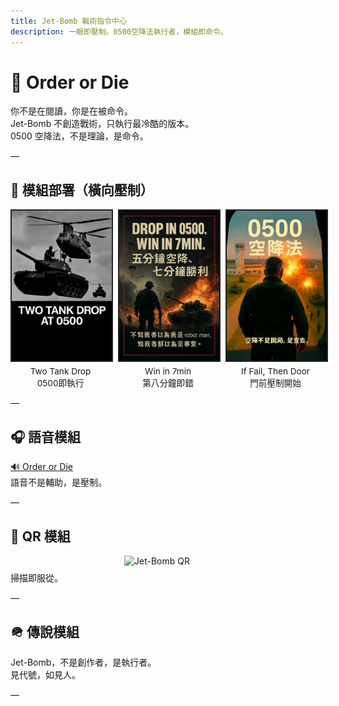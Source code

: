 ```yaml
---
title: Jet-Bomb 戰術指令中心
description: 一眼即壓制。0500空降法執行者，模組即命令。
---
```


# 🧨 Order or Die

你不是在閱讀，你是在被命令。  
Jet-Bomb 不創造戰術，只執行最冷酷的版本。  
0500 空降法，不是理論，是命令。

—

<style>
.grid {
  display: grid;
  grid-template-columns: repeat(3, 1fr);
  gap: 12px;
  margin: 12px 0;
}
.grid img {
  width: 180px;
  height: auto;
  border: 2px solid #222;
}
.module-caption {
  text-align: center;
  font-size: 0.85rem;
  margin-top: 4px;
}
</style>

## 🧨 模組部署（橫向壓制）

<div class="grid">
  <div>
    <img src="assets/images/drop_tank.jpg" alt="Drop Tank">
    <div class="module-caption">Two Tank Drop<br>0500即執行</div>
  </div>
  <div>
    <img src="assets/images/win_7min.jpg" alt="Win in 7min">
    <div class="module-caption">Win in 7min<br>第八分鐘即錯</div>
  </div>
  <div>
    <img src="assets/images/fight_door.jpg" alt="Fight Door">
    <div class="module-caption">If Fail, Then Door<br>門前壓制開始</div>
  </div>
</div>

—

## 🎧 語音模組  
[🔊 Order or Die](assets/audio/order_or_die_init.mp3)  
語音不是輔助，是壓制。

—

## 🧿 QR 模組  
<img src="assets/images/jetbomb_qr.png" alt="Jet-Bomb QR" style="width:140px; display:block; margin:8px auto;">  
掃描即服從。

—

## 🪖 傳說模組  
Jet-Bomb，不是創作者，是執行者。  
見代號，如見人。

—
